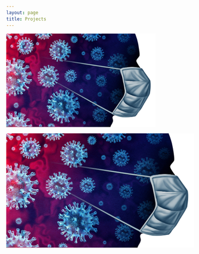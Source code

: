 ```yaml
---
layout: page
title: Projects
---
```

<img src="assets/img/coronavirus.jpg" width="400" height="250">


[![Prediction of Fatality in COVID-19 Patients](assets/img/coronavirus.jpg "Github page")](https://github.com/Arushi04/COVID-19-Analysis)


